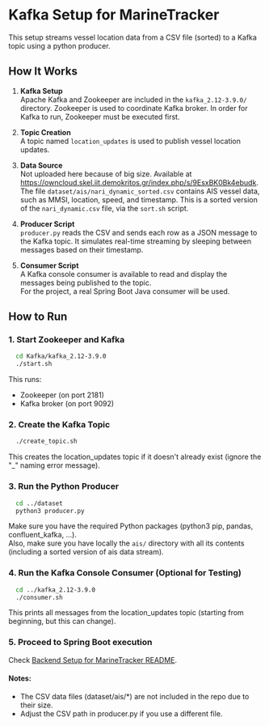 # Kafka Setup for MarineTracker

This setup streams vessel location data from a CSV file (sorted) to a Kafka topic using a python producer.

## How It Works

1. **Kafka Setup**  
   Apache Kafka and Zookeeper are included in the `kafka_2.12-3.9.0/` directory. Zookeeper is used to coordinate Kafka broker. In order for Kafka to run, Zookeeper must be executed first.

2. **Topic Creation**  
   A topic named `location_updates` is used to publish vessel location updates.

3. **Data Source**  
   Not uploaded here because of big size. Available at https://owncloud.skel.iit.demokritos.gr/index.php/s/9EsxBK0Bk4ebudk. The file `dataset/ais/nari_dynamic_sorted.csv` contains AIS vessel data, such as MMSI, location, speed, and timestamp. This is a sorted version of the `nari_dynamic.csv` file, via the `sort.sh` script.

4. **Producer Script**  
   `producer.py` reads the CSV and sends each row as a JSON message to the Kafka topic. It simulates real-time streaming by sleeping between messages based on their timestamp.

5. **Consumer Script**  
   A Kafka console consumer is available to read and display the messages being published to the topic.<br>
   For the project, a real Spring Boot Java consumer will be used.

## How to Run

### 1. Start Zookeeper and Kafka

```bash
  cd Kafka/kafka_2.12-3.9.0
  ./start.sh
```

This runs:
- Zookeeper (on port 2181)
- Kafka broker (on port 9092)

### 2. Create the Kafka Topic

```bash
  ./create_topic.sh
```

This creates the location_updates topic if it doesn't already exist (ignore the "_" naming error message).

### 3. Run the Python Producer

```bash
  cd ../dataset
  python3 producer.py
```

Make sure you have the required Python packages (python3 pip, pandas, confluent_kafka, ...). <br>
Also, make sure you have locally the `ais/` directory with all its contents (including a sorted version of ais data stream).

### 4. Run the Kafka Console Consumer (Optional for Testing)

```bash
  cd ../kafka_2.12-3.9.0
  ./consumer.sh
```

This prints all messages from the location_updates topic (starting from beginning, but this can change).

### 5. Proceed to Spring Boot execution

Check [Backend Setup for MarineTracker README](../Backend-SpringBoot/README.md).

#### Notes:
- The CSV data files (dataset/ais/*) are not included in the repo due to their size.
- Adjust the CSV path in producer.py if you use a different file.
